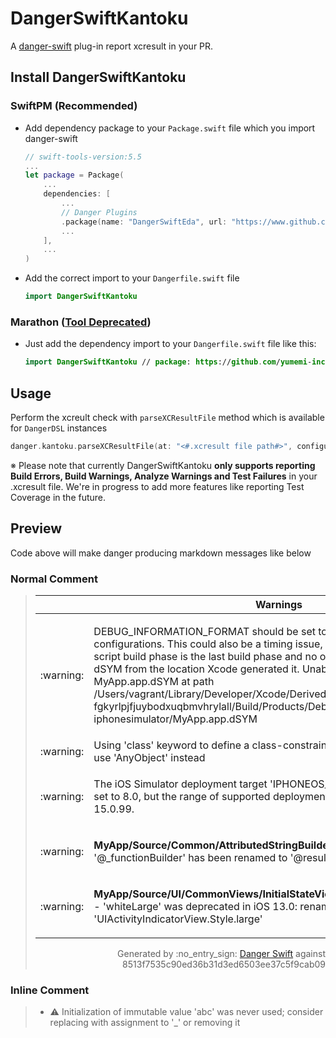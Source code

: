 # DangerSwiftKantoku

A [danger-swift](https://github.com/danger/swift) plug-in report xcresult in your PR.

## Install DangerSwiftKantoku

### SwiftPM (Recommended)

- Add dependency package to your `Package.swift` file which you import danger-swift

    ```swift
    // swift-tools-version:5.5
    ...
    let package = Package(
        ...
        dependencies: [
            ...
            // Danger Plugins
            .package(name: "DangerSwiftEda", url: "https://www.github.com/yumemi-inc/danger-swift-kantoku.git", from: "0.1.0"),
            ...
        ],
        ...
    )
    ```

- Add the correct import to your `Dangerfile.swift` file

    ```swift
    import DangerSwiftKantoku
    ```

### Marathon ([Tool Deprecated](https://github.com/JohnSundell/Marathon))

- Just add the dependency import to your `Dangerfile.swift` file like this:

    ```swift
    import DangerSwiftKantoku // package: https://github.com/yumemi-inc/danger-swift-kantoku.git
    ```

## Usage
    
Perform the xcreult check with `parseXCResultFile` method which is available for `DangerDSL` instances

```swift
danger.kantoku.parseXCResultFile(at: "<#.xcresult file path#>", configuration: .default)
```

※ Please note that currently DangerSwiftKantoku **only supports reporting Build Errors, Build Warnings, Analyze Warnings and Test Failures** in your .xcresult file. We're in progress to add more features like reporting Test Coverage in the future.

## Preview

Code above will make danger producing markdown messages like below

### Normal Comment

> <!--
>   0 failure: 
>   5 warning:  DEBUG_INFORMATION..., Using 'class' key..., The iOS Simulator..., '@_functionBuilde..., 'whiteLarge' was ...
>   
>   
>   DangerID: danger-id-Danger;
> -->
> 
> 
> <table>
>   <thead>
>     <tr>
>       <th width="50"></th>
>       <th width="100%" data-danger-table="true">Warnings</th>
>     </tr>
>   </thead>
>   <tbody><tr>
>       <td>:warning:</td>
>       <td>
> 
>   DEBUG_INFORMATION_FORMAT should be set to dwarf-with-dsym for all configurations. This could also be a timing issue, make sure the Fabric run script build phase is the last build phase and no other scripts have moved the dSYM from the location Xcode generated it. Unable to process MyApp.app.dSYM at path /Users/vagrant/Library/Developer/Xcode/DerivedData/MyApp-fgkyrlpjfjuybodxuqbmvhrylall/Build/Products/Debug-Development-iphonesimulator/MyApp.app.dSYM
>   </td>
>     </tr>
>   
> <tr>
>       <td>:warning:</td>
>       <td>Using 'class' keyword to define a class-constrained protocol is deprecated; use 'AnyObject' instead</td>
>     </tr>
>   
> <tr>
>       <td>:warning:</td>
>       <td>
> 
>   The iOS Simulator deployment target 'IPHONEOS_DEPLOYMENT_TARGET' is set to 8.0, but the range of supported deployment target versions is 9.0 to 15.0.99.
>   </td>
>     </tr>
>   
> <tr>
>       <td>:warning:</td>
>       <td>
> 
>   **MyApp/Source/Common/AttributedStringBuilder.swift#L94** - '@_functionBuilder' has been renamed to '@resultBuilder'
>   </td>
>     </tr>
>   
> <tr>
>       <td>:warning:</td>
>       <td>
> 
>   **MyApp/Source/UI/CommonViews/InitialStateView/InitialStateView.swift#L9** - 'whiteLarge' was deprecated in iOS 13.0: renamed to 'UIActivityIndicatorView.Style.large'
>   </td>
>     </tr>
>     </tr>
>   </tbody>
> </table>
> 
> 
> 
> <p align="right">
>   Generated by :no_entry_sign: <a href="https://danger.systems/swift">Danger Swift</a> against 8513f7535c90ed36b31d3ed6503ee37c5f9cab09
> </p>

### Inline Comment

> <!--
>   0 failure: 
>   1 warning:  Initialization of...
>   
>   
>   DangerID: danger-id-Danger;
>   File: CoinTrade/AppDelegate.swift;
>   Line: 48;
> -->
> 
> - :warning: Initialization of immutable value 'abc' was never used; consider replacing with assignment to '_' or removing it
